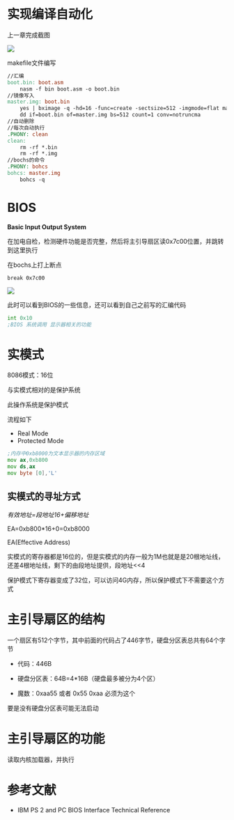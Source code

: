# 实现编译自动化

上一章完成截图

![](https://pic.imgdb.cn/item/630d97c316f2c2beb1cc4fcb.jpg)

makefile文件编写

~~~makefile
//汇编
boot.bin: boot.asm
	nasm -f bin boot.asm -o boot.bin
//镜像写入
master.img: boot.bin
	yes | bximage -q -hd=16 -func=create -sectsize=512 -imgmode=flat master.img
	dd if=boot.bin of=master.img bs=512 count=1 conv=notruncma
//自动删除
//每次自动执行
.PHONY: clean
clean: 
	rm -rf *.bin
	rm -rf *.img
//bochs的命令
.PHONY: bohcs
bohcs: master.img
	bohcs -q
~~~

# BIOS

**Basic Input Output System**

在加电自检，检测硬件功能是否完整，然后将主引导扇区读0x7c00位置，并跳转到这里执行

在bochs上打上断点

~~~
break 0x7c00
~~~

![](https://pic.imgdb.cn/item/630dd69516f2c2beb1fdf54c.jpg)

此时可以看到BIOS的一些信息，还可以看到自己之前写的汇编代码

~~~asm
int 0x10 
;BIOS 系统调用 显示器相关的功能
~~~

# 实模式

8086模式：16位

与实模式相对的是保护系统

此操作系统是保护模式

流程如下

- Real Mode
- Protected Mode

~~~asm
;内存中0xb8000为文本显示器的内存区域
mov ax,0xb800
mov ds,ax
mov byte [0],'L'
~~~

## 实模式的寻址方式

*有效地址=段地址16+偏移地址*

EA=0xb800*16+0=0xb8000

EA(Effective Address)

实模式的寄存器都是16位的，但是实模式的内存一般为1M也就是是20根地址线，还差4根地址线，剩下的由段地址提供，段地址<<4

保护模式下寄存器变成了32位，可以访问4G内存，所以保护模式下不需要这个方式

# 主引导扇区的结构

一个扇区有512个字节，其中前面的代码占了446字节，硬盘分区表总共有64个字节

* 代码：446B

* 硬盘分区表：64B=4*16B（硬盘最多被分为4个区）
* 魔数：0xaa55 或者 0x55 0xaa 必须为这个

要是没有硬盘分区表可能无法启动

# 主引导扇区的功能

读取内核加载器，并执行

# 参考文献

- IBM PS 2 and PC BIOS Interface Technical Reference
